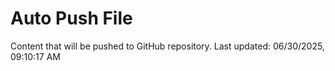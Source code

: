 # Auto Push File

Content that will be pushed to GitHub repository.
Last updated: 06/30/2025, 09:10:17 AM